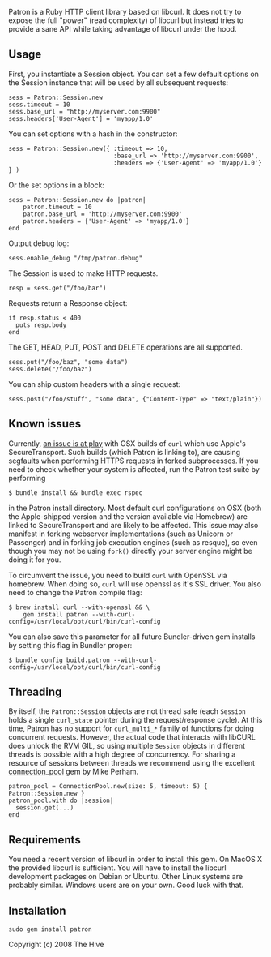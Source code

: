 Patron is a Ruby HTTP client library based on libcurl. It does not try to expose
the full "power" (read complexity) of libcurl but instead tries to provide a
sane API while taking advantage of libcurl under the hood.

## Usage

First, you instantiate a Session object. You can set a few
default options on the Session instance that will be used by all subsequent
requests:

    sess = Patron::Session.new
    sess.timeout = 10
    sess.base_url = "http://myserver.com:9900"
    sess.headers['User-Agent'] = 'myapp/1.0'

You can set options with a hash in the constructor:

    sess = Patron::Session.new({ :timeout => 10,
                                 :base_url => 'http://myserver.com:9900',
                                 :headers => {'User-Agent' => 'myapp/1.0'} } )

Or the set options in a block:

    sess = Patron::Session.new do |patron|
        patron.timeout = 10
        patron.base_url = 'http://myserver.com:9900'
        patron.headers = {'User-Agent' => 'myapp/1.0'}
    end

Output debug log:

    sess.enable_debug "/tmp/patron.debug"

The Session is used to make HTTP requests.

    resp = sess.get("/foo/bar")

Requests return a Response object:

    if resp.status < 400
      puts resp.body
    end

The GET, HEAD, PUT, POST and DELETE operations are all supported.

    sess.put("/foo/baz", "some data")
    sess.delete("/foo/baz")

You can ship custom headers with a single request:

    sess.post("/foo/stuff", "some data", {"Content-Type" => "text/plain"})

## Known issues

Currently, [an issue is at play](https://github.com/curl/curl/issues/788) with OSX builds of `curl` which use Apple's SecureTransport. Such builds (which Patron is linking to), are causing segfaults when performing HTTPS requests in forked subprocesses. If you need to check whether your
system is affected, run the Patron test suite by performing

    $ bundle install && bundle exec rspec

in the Patron install directory. Most default curl configurations on OSX (both
the Apple-shipped version and the version available via Homebrew) are linked to
SecureTransport and are likely to be affected. This issue may also manifest in
forking webserver implementations (such as Unicorn or Passenger) and in forking
job execution engines (such as resque), so even though you may not be using
`fork()` directly your server engine might be doing it for you.

To circumvent the issue, you need to build `curl` with OpenSSL via homebrew.
When doing so, `curl` will use openssl as it's SSL driver. You also need to
change the Patron compile flag:


    $ brew install curl --with-openssl && \
        gem install patron --with-curl-config=/usr/local/opt/curl/bin/curl-config

You can also save this parameter for all future Bundler-driven gem installs by
setting this flag in Bundler proper:

    $ bundle config build.patron --with-curl-config=/usr/local/opt/curl/bin/curl-config

## Threading

By itself, the `Patron::Session` objects are not thread safe (each `Session` holds a single `curl_state` pointer
during the request/response cycle). At this time, Patron has no support for `curl_multi_*` family of functions 
for doing concurrent requests. However, the actual code that interacts with libCURL does unlock the RVM GIL,
so using multiple `Session` objects in different threads is possible with a high degree of concurrency.
For sharing a resource of sessions between threads we recommend using the excellent [connection_pool](https://rubygems.org/gems/connection_pool) gem by Mike Perham.

    patron_pool = ConnectionPool.new(size: 5, timeout: 5) { Patron::Session.new }
    patron_pool.with do |session|
      session.get(...)
    end

## Requirements

You need a recent version of libcurl in order to install this gem. On MacOS X
the provided libcurl is sufficient. You will have to install the libcurl
development packages on Debian or Ubuntu. Other Linux systems are probably
similar. Windows users are on your own. Good luck with that.

## Installation

    sudo gem install patron


Copyright (c) 2008 The Hive
